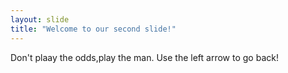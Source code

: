 ```yaml
---
layout: slide
title: "Welcome to our second slide!"
---
```

Don't plaay the odds,play the man.
Use the left arrow to go back!
